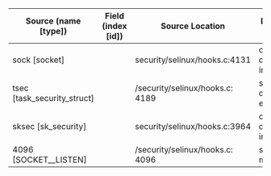 | Source (name [type]) | Field (index [id]) | Source Location | Label at Source |
| -------------------- | ------------------ | --------------- | --------------- |
| sock [socket] |  | security/selinux/hooks.c:4131 | object, dynamic, input |
| tsec [task_security_struct] | | /security/selinux/hooks.c: 4189 | subject, dynamic, external |
| sksec [sk_security] |  | security/selinux/hooks.c:3964 | object, dynamic, input |
| 4096 [SOCKET__LISTEN] |  | /security/selinux/hooks.c: 4096 | static, mediator |